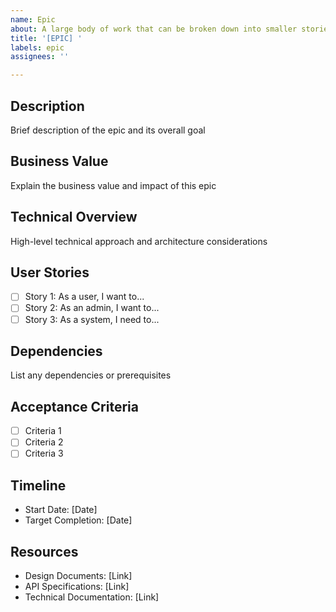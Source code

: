 ```yaml
---
name: Epic
about: A large body of work that can be broken down into smaller stories
title: '[EPIC] '
labels: epic
assignees: ''

---
```


## Description
Brief description of the epic and its overall goal

## Business Value
Explain the business value and impact of this epic

## Technical Overview
High-level technical approach and architecture considerations

## User Stories
- [ ] Story 1: As a user, I want to...
- [ ] Story 2: As an admin, I want to...
- [ ] Story 3: As a system, I need to...

## Dependencies
List any dependencies or prerequisites

## Acceptance Criteria
- [ ] Criteria 1
- [ ] Criteria 2
- [ ] Criteria 3

## Timeline
- Start Date: [Date]
- Target Completion: [Date]

## Resources
- Design Documents: [Link]
- API Specifications: [Link]
- Technical Documentation: [Link] 